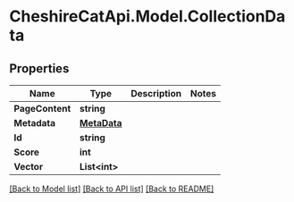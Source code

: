 # CheshireCatApi.Model.CollectionData

## Properties

Name | Type | Description | Notes
------------ | ------------- | ------------- | -------------
**PageContent** | **string** |  | 
**Metadata** | [**MetaData**](MetaData.md) |  | 
**Id** | **string** |  | 
**Score** | **int** |  | 
**Vector** | **List&lt;int&gt;** |  | 

[[Back to Model list]](../README.md#documentation-for-models) [[Back to API list]](../README.md#documentation-for-api-endpoints) [[Back to README]](../README.md)

